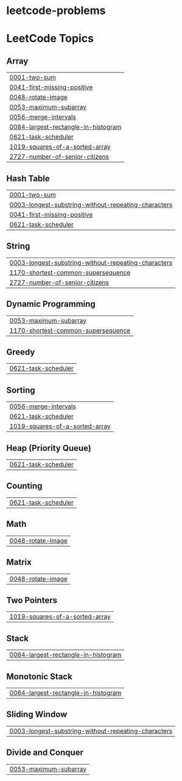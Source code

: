 # leetcode-problems
<!---LeetCode Topics Start-->
# LeetCode Topics
## Array
|  |
| ------- |
| [0001-two-sum](https://github.com/dpkmcaanna/leetcode-problems/tree/master/0001-two-sum) |
| [0041-first-missing-positive](https://github.com/dpkmcaanna/leetcode-problems/tree/master/0041-first-missing-positive) |
| [0048-rotate-image](https://github.com/dpkmcaanna/leetcode-problems/tree/master/0048-rotate-image) |
| [0053-maximum-subarray](https://github.com/dpkmcaanna/leetcode-problems/tree/master/0053-maximum-subarray) |
| [0056-merge-intervals](https://github.com/dpkmcaanna/leetcode-problems/tree/master/0056-merge-intervals) |
| [0084-largest-rectangle-in-histogram](https://github.com/dpkmcaanna/leetcode-problems/tree/master/0084-largest-rectangle-in-histogram) |
| [0621-task-scheduler](https://github.com/dpkmcaanna/leetcode-problems/tree/master/0621-task-scheduler) |
| [1019-squares-of-a-sorted-array](https://github.com/dpkmcaanna/leetcode-problems/tree/master/1019-squares-of-a-sorted-array) |
| [2727-number-of-senior-citizens](https://github.com/dpkmcaanna/leetcode-problems/tree/master/2727-number-of-senior-citizens) |
## Hash Table
|  |
| ------- |
| [0001-two-sum](https://github.com/dpkmcaanna/leetcode-problems/tree/master/0001-two-sum) |
| [0003-longest-substring-without-repeating-characters](https://github.com/dpkmcaanna/leetcode-problems/tree/master/0003-longest-substring-without-repeating-characters) |
| [0041-first-missing-positive](https://github.com/dpkmcaanna/leetcode-problems/tree/master/0041-first-missing-positive) |
| [0621-task-scheduler](https://github.com/dpkmcaanna/leetcode-problems/tree/master/0621-task-scheduler) |
## String
|  |
| ------- |
| [0003-longest-substring-without-repeating-characters](https://github.com/dpkmcaanna/leetcode-problems/tree/master/0003-longest-substring-without-repeating-characters) |
| [1170-shortest-common-supersequence](https://github.com/dpkmcaanna/leetcode-problems/tree/master/1170-shortest-common-supersequence) |
| [2727-number-of-senior-citizens](https://github.com/dpkmcaanna/leetcode-problems/tree/master/2727-number-of-senior-citizens) |
## Dynamic Programming
|  |
| ------- |
| [0053-maximum-subarray](https://github.com/dpkmcaanna/leetcode-problems/tree/master/0053-maximum-subarray) |
| [1170-shortest-common-supersequence](https://github.com/dpkmcaanna/leetcode-problems/tree/master/1170-shortest-common-supersequence) |
## Greedy
|  |
| ------- |
| [0621-task-scheduler](https://github.com/dpkmcaanna/leetcode-problems/tree/master/0621-task-scheduler) |
## Sorting
|  |
| ------- |
| [0056-merge-intervals](https://github.com/dpkmcaanna/leetcode-problems/tree/master/0056-merge-intervals) |
| [0621-task-scheduler](https://github.com/dpkmcaanna/leetcode-problems/tree/master/0621-task-scheduler) |
| [1019-squares-of-a-sorted-array](https://github.com/dpkmcaanna/leetcode-problems/tree/master/1019-squares-of-a-sorted-array) |
## Heap (Priority Queue)
|  |
| ------- |
| [0621-task-scheduler](https://github.com/dpkmcaanna/leetcode-problems/tree/master/0621-task-scheduler) |
## Counting
|  |
| ------- |
| [0621-task-scheduler](https://github.com/dpkmcaanna/leetcode-problems/tree/master/0621-task-scheduler) |
## Math
|  |
| ------- |
| [0048-rotate-image](https://github.com/dpkmcaanna/leetcode-problems/tree/master/0048-rotate-image) |
## Matrix
|  |
| ------- |
| [0048-rotate-image](https://github.com/dpkmcaanna/leetcode-problems/tree/master/0048-rotate-image) |
## Two Pointers
|  |
| ------- |
| [1019-squares-of-a-sorted-array](https://github.com/dpkmcaanna/leetcode-problems/tree/master/1019-squares-of-a-sorted-array) |
## Stack
|  |
| ------- |
| [0084-largest-rectangle-in-histogram](https://github.com/dpkmcaanna/leetcode-problems/tree/master/0084-largest-rectangle-in-histogram) |
## Monotonic Stack
|  |
| ------- |
| [0084-largest-rectangle-in-histogram](https://github.com/dpkmcaanna/leetcode-problems/tree/master/0084-largest-rectangle-in-histogram) |
## Sliding Window
|  |
| ------- |
| [0003-longest-substring-without-repeating-characters](https://github.com/dpkmcaanna/leetcode-problems/tree/master/0003-longest-substring-without-repeating-characters) |
## Divide and Conquer
|  |
| ------- |
| [0053-maximum-subarray](https://github.com/dpkmcaanna/leetcode-problems/tree/master/0053-maximum-subarray) |
<!---LeetCode Topics End-->